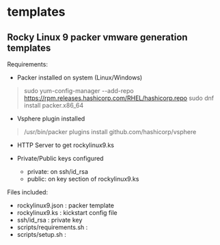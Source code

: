 # templates

## Rocky Linux 9 packer vmware generation templates

Requirements: 
- Packer installed on system (Linux/Windows)
> sudo yum-config-manager --add-repo https://rpm.releases.hashicorp.com/RHEL/hashicorp.repo
> sudo dnf install packer.x86_64

- Vsphere plugin installed 
> /usr/bin/packer plugins install github.com/hashicorp/vsphere

- HTTP Server to get rockylinux9.ks 

- Private/Public keys configured 
  + private: on ssh/id_rsa
  + public: on key section of rockylinux9.ks
  
Files included:
- rockylinux9.json         : packer template
- rockylinux9.ks           : kickstart config file 
- ssh/id_rsa               : private key 
- scripts/requirements.sh  : 
- scripts/setup.sh         : 
 
